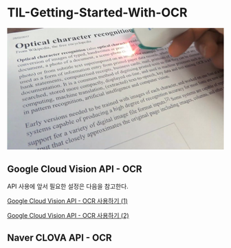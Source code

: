 # TIL-Getting-Started-With-OCR

![OCR](images/001.jpg)

## Google Cloud Vision API - OCR

API 사용에 앞서 필요한 설정은 다음을 참고한다.

[Google Cloud Vision API - OCR 사용하기 (1)](https://davelogs.tistory.com/36)

[Google Cloud Vision API - OCR 사용하기 (2)](https://davelogs.tistory.com/37)


## Naver CLOVA API - OCR

